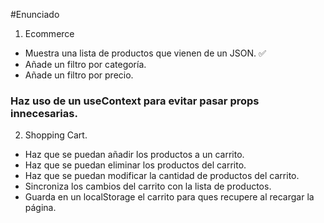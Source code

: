 #Enunciado
1. Ecommerce

- Muestra una lista de productos que vienen de un JSON. ✅
- Añade un filtro por categoría.
- Añade un filtro por precio.

### Haz uso de un useContext para evitar pasar props innecesarias.

2. Shopping Cart.

- Haz que se puedan añadir los productos a un carrito.
- Haz que se puedan eliminar los productos del carrito.
- Haz que se puedan modificar la cantidad de productos del carrito.
- Sincroniza los cambios del carrito con la lista de productos.
- Guarda en un localStorage el carrito para ques recupere al recargar la página.
